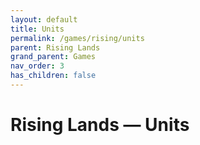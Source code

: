 ```yaml
---
layout: default
title: Units
permalink: /games/rising/units
parent: Rising Lands
grand_parent: Games
nav_order: 3
has_children: false
---
```


# Rising Lands — Units
